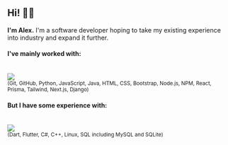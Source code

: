 ## Hi! 👋🏻

**I'm Alex.** I'm a software developer hoping to take my existing experience into industry and expand it further.

#### I've mainly worked with:
<br />
<a href="https://github.com/atbu/atbu">
  <img src="https://skillicons.dev/icons?i=git,github,py,js,java,html,css,bootstrap,nodejs,npm,react,prisma,tailwind,nextjs,django" />
</a>
<br />
<sub>(Git, GitHub, Python, JavaScript, Java, HTML, CSS, Bootstrap, Node.js, NPM, React, Prisma, Tailwind, Next.js, Django)</sub>

#### But I have some experience with:
<br />
<a href="https://github.com/atbu/atbu">
  <img src="https://skillicons.dev/icons?i=dart,flutter,cs,cpp,linux,mysql,sqlite" />
</a>
<br />
<sub>(Dart, Flutter, C#, C++, Linux, SQL including MySQL and SQLite)</sub>

